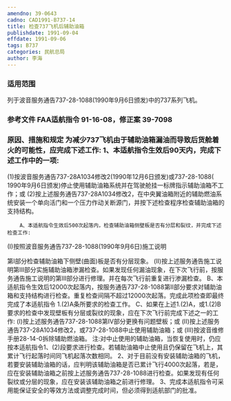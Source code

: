 ```yaml
---
amendno: 39-0643
cadno: CAD1991-B737-14
title: 检查737飞机后辅助油箱
publishdate: 1991-09-04
effdate: 1991-09-06
tags: B737
categories: 民航总局
author: 李海
---
```


### 适用范围 
列于波音服务通告737-28-1088(1990年9月6日颁发)中的737系列飞机。

### 参考文件    FAA适航指令 91-16-08，修正案 39-7098

### 原因、措施和规定     为减少737飞机由于辅助油箱漏油而导致后货舱着火的可能性，应完成下述工作:      1、本适航指令生效后90天内，完成下述工作中的一项: 
(1)按波音服务通告737-28A1034修改2(1990年12月6日颁发)或737-28-1088( 1990年9月6日颁发)停止使用辅助油箱系统并在驾驶舱挂一标牌指示辅助油箱不工作；或 
(2)按上述服务通告737-28A1034修改2，在中央翼油箱附近的辅助燃油系统安装一个单向活门和一个压力作动关断源门，并按下述检查程序检查辅助油箱的支持结构。 

        A、本适航指令生效后500次起落内，检查辅助油箱侧壁板是否有分层和裂纹，并完成下述检查工作: 
(I)按照波音服务通告737-28-1088(1990年9月6日)施工说明
  
第I部分检查辅助油箱下侧壁(曲面)板是否有分层现象。 
(II)按上述服务通告施工说明第III部分实施辅助油箱渗漏检查。如果发现任何漏油现象，在下次飞行前，按服务通告施工说明的第III部分进行修理。并在每次飞行前重复进行渗漏检查。 
B、本适航指令生效后12000次起落内，按服务通告737-28-1088第II部分要求对辅助油箱和支持结构进行检查。重复检查间隔不超过12000次起落。完成此项检查即最终完成了本适航指令
1.(2)A条所要求的检查工作。 
        C、如果在上述1.(2)A，或1.(2)B要求的检查中发现壁板有分层或裂纹的现象，应在下次飞行前完成下述之一的工作: 
       (I)按上述服务通告737-28-1088第IV部分更换有问题壁板；或 
(II)按上述服务通告737-28A1034修改2，或737-28-1088中止使用辅助油箱；或 
       (III)按波音维修手册28-14-0拆除辅助燃油箱。 
        注:对中止使用的辅助油箱，当恢复使用时，仍应按本适航指令1、(2)段要求进行检查。若辅助油箱中止使用且仍保留在飞机上，其累计飞行起落时间同飞机起落次数相同。 
    2、对于目前没有安装辅助油箱的飞机，若要安装辅助油箱的话，应判明该辅助油箱是否已累计飞行4000次起落，若是，应在安装辅助油箱之前按上述服务通告737-28-1088进行检查。如果发现有任何裂纹或分层的现象，应在安装该辅助油箱之前进行修理。 
    3、完成本适航指令可采用能保证安全的等效方法或调整完成时间，但必须得到适航部门的批准。
